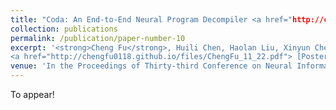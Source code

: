 ```yaml
---
title: "Coda: An End-to-End Neural Program Decompiler <a href="http://chengfu0118.github.io/files/ChengFu_11_22.pdf"> [Poster]</a>"
collection: publications
permalink: /publication/paper-number-10
excerpt: '<strong>Cheng Fu</strong>, Huili Chen, Haolan Liu, Xinyun Chen, Yuandong Tian, Farinaz Koushanfar, and Jishen Zhao
<a href="http://chengfu0118.github.io/files/ChengFu_11_22.pdf"> [Poster]</a>'
venue: 'In the Proceedings of Thirty-third Conference on Neural Information Processing System (NeurIPS), 2019'
---
```

<!-- This paper is about the number 2. The number 3 is left for future work.
 -->


To appear!

<!-- [Download paper here](https://arxiv.org/abs/1810.02068) -->

<!-- Recommended citation: Your Name, You. (2010). "Paper Title Number 2." <i>Journal 1</i>. 1(2). -->